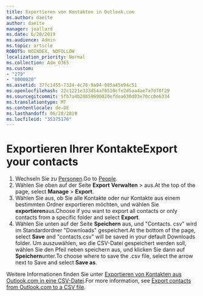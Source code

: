 ```yaml
---
title: Exportieren von Kontakten in Outlook.com
ms.author: daeite
author: daeite
manager: joallard
ms.date: 6/20/2019
ms.audience: Admin
ms.topic: article
ROBOTS: NOINDEX, NOFOLLOW
localization_priority: Normal
ms.collection: Adm_O365
ms.custom:
- "279"
- "8000020"
ms.assetid: 37fc1455-7324-4c76-9a94-085a45e94c51
ms.openlocfilehash: 22c1221e333d54af0510cfe2d5aa4ae7a7d70f29
ms.sourcegitcommit: 5fb7a4b28859690020efdea630d03e70cc0e6334
ms.translationtype: MT
ms.contentlocale: de-DE
ms.lasthandoff: 06/28/2019
ms.locfileid: "35375176"
---
```

# <a name="export-your-contacts"></a><span data-ttu-id="cee49-102">Exportieren Ihrer Kontakte</span><span class="sxs-lookup"><span data-stu-id="cee49-102">Export your contacts</span></span>

1. <span data-ttu-id="cee49-103">Wechseln Sie zu [Personen](https://outlook.live.com/people/).</span><span class="sxs-lookup"><span data-stu-id="cee49-103">Go to [People](https://outlook.live.com/people/).</span></span>
2. <span data-ttu-id="cee49-104">Wählen Sie oben auf der Seite **Export** **Verwalten** \> aus.</span><span class="sxs-lookup"><span data-stu-id="cee49-104">At the top of the page, select **Manage** \> **Export**.</span></span>
3. <span data-ttu-id="cee49-105">Wählen Sie aus, ob Sie alle Kontakte oder nur Kontakte aus einem bestimmten Ordner exportieren möchten, und wählen Sie **exportieren**aus.</span><span class="sxs-lookup"><span data-stu-id="cee49-105">Choose if you want to export all contacts or only contacts from a specific folder and select **Export**.</span></span>
4. <span data-ttu-id="cee49-106">Wählen Sie unten auf der Seite **Speichern** aus, und "Contacts. csv" wird im Standardordner "Downloads" gespeichert.</span><span class="sxs-lookup"><span data-stu-id="cee49-106">At the bottom of the page, select **Save** and "contacts.csv" will be saved in your default Downloads folder.</span></span> <span data-ttu-id="cee49-107">Um auszuwählen, wo die CSV-Datei gespeichert werden soll, wählen Sie den Pfeil neben speichern aus, und klicken Sie dann auf **Speichern**unter.</span><span class="sxs-lookup"><span data-stu-id="cee49-107">To choose where to save the .csv file, select the arrow next to Save and select **Save as**.</span></span>

<span data-ttu-id="cee49-108">Weitere Informationen finden Sie unter [Exportieren von Kontakten aus Outlook.com in eine CSV-Datei](https://support.office.com/article/578cca22-3550-4c73-b3f0-9978cfeac83f?wt.mc_id=Office_Outlook_com_Alchemy).</span><span class="sxs-lookup"><span data-stu-id="cee49-108">For more information, see [Export contacts from Outlook.com to a CSV file](https://support.office.com/article/578cca22-3550-4c73-b3f0-9978cfeac83f?wt.mc_id=Office_Outlook_com_Alchemy).</span></span>